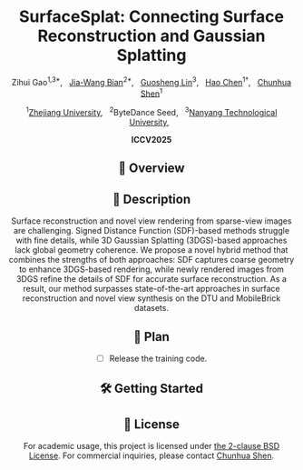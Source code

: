 <div align="center">

# SurfaceSplat: Connecting Surface Reconstruction and Gaussian Splatting

Zihui Gao<sup>1,3*</sup>, &nbsp;
[Jia-Wang Bian](https://scholar.google.com/citations?user=zeGz5JcAAAAJ&hl=en)<sup>2*</sup>, &nbsp;
[Guosheng Lin](https://scholar.google.com/citations?user=ZudEhvcAAAAJ&hl=en)<sup>3</sup>, &nbsp;
[Hao Chen](https://stan-haochen.github.io/)<sup>1†</sup>, &nbsp;
[Chunhua Shen](https://cshen.github.io/)<sup>1</sup>

<sup>1</sup>[Zhejiang University](https://www.zju.edu.cn/english/), &nbsp;
<sup>2</sup>ByteDance Seed, &nbsp;
<sup>3</sup>[Nanyang Technological University](https://www.ntu.edu.sg/), &nbsp;

**ICCV2025**


## 🚀 Overview


## 📖 Description

Surface reconstruction and novel view rendering from sparse-view images are challenging. 
Signed Distance Function (SDF)-based methods struggle with fine details, while 3D Gaussian Splatting (3DGS)-based approaches lack global geometry coherence. 
We propose a novel hybrid method that combines the strengths of both approaches: SDF captures coarse geometry to enhance 3DGS-based rendering, while newly rendered images from 3DGS refine the details of SDF for accurate surface reconstruction. As a result, our method surpasses state-of-the-art approaches in surface reconstruction and novel view synthesis on the DTU and MobileBrick datasets.




## 🚩 Plan
<!-- -->
- [ ] Release the training code.
<!-- -->



## 🛠️ Getting Started



## 🎫 License

For academic usage, this project is licensed under [the 2-clause BSD License](LICENSE). For commercial inquiries, please contact [Chunhua Shen](mailto:chhshen@gmail.com).

